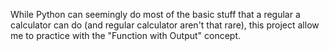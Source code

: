 While Python can seemingly do most of the basic stuff that a regular a calculator can do (and regular calculator aren't that rare), this project allow me to practice with the "Function with Output" concept.
